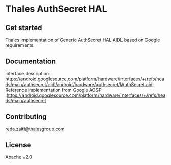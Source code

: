 # Thales AuthSecret HAL

## Get started

Thales implementation of Generic AuthSecret HAL AIDL based on Google requirements.


## Documentation

interface description: https://android.googlesource.com/platform/hardware/interfaces/+/refs/heads/main/authsecret/aidl/android/hardware/authsecret/IAuthSecret.aidl
Reference implementation from Google AOSP :https://android.googlesource.com/platform/hardware/interfaces/+/refs/heads/main/authsecret


## Contributing

reda.zaiti@thalesgroup.com

## License

Apache v2.0
